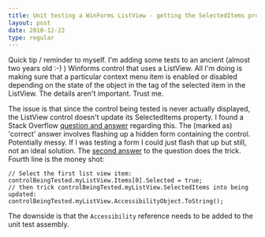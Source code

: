 ```yaml
---
title: Unit testing a WinForms ListView - getting the SelectedItems property
layout: post
date: 2010-12-22
type: regular
---
```


Quick tip / reminder to myself. I'm adding some tests to an ancient (almost two years old :-) ) Winforms control that uses a ListView. All I'm doing is making sure that a particular context menu item is enabled or disabled depending on the state of the object in the tag of the selected item in the ListView. The details aren't important. Trust me.

The issue is that since the control being tested is never actually displayed, the ListView control doesn't update its SelectedItems property. I found a Stack Overflow [question and answer][1] regarding this. The (marked as) 'correct' answer involves flashing up a hidden form containing the control. Potentially messy. If I was testing a form I could just flash that up but still, not an ideal solution. The [second answer][2] to the question does the trick. Fourth line is the money shot:

	// Select the first list view item:
	controlBeingTested.myListView.Items[0].Selected = true;
	// then trick controlBeingTested.myListView.SelectedItems into being updated:
	controlBeingTested.myListView.AccessibilityObject.ToString();

The downside is that the `Accessibility` reference needs to be added to the unit test assembly.

[1]: http://stackoverflow.com/questions/304844/why-do-selectedindices-and-selecteditems-not-work-when-listview-is-instantiated-i
[2]: http://stackoverflow.com/questions/304844/why-do-selectedindices-and-selecteditems-not-work-when-listview-is-instantiated-i/518411#518411
